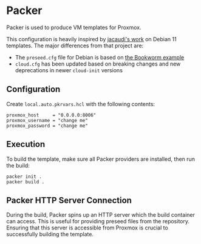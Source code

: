 # Packer

Packer is used to produce VM templates for Proxmox.

This configuration is heavily inspired by
[jacaudi's work][jacaudi-packer-template] on Debian 11 templates. The major
differences from that project are:
* The `preseed.cfg` file for Debian is based on
  [the Bookworm example][debian-preseed-example]
* `cloud.cfg` has been updated based on breaking changes and new deprecations in
  newer `cloud-init` versions

## Configuration

Create `local.auto.pkrvars.hcl` with the following contents:
```hcl
proxmox_host     = "0.0.0.0:8006"
proxmox_username = "change me"
proxmox_password = "change me"
```

## Execution

To build the template, make sure all Packer providers are installed, then run
the build:

```shell
packer init .
packer build .
```

## Packer HTTP Server Connection

During the build, Packer spins up an HTTP server which the build container can
access. This is useful for providing preseed files from the repository. Ensuring
that this server is accessible from Proxmox is crucial to successfully building
the template.

[debian-preseed-example]: https://www.debian.org/releases/bookworm/example-preseed.txt
[jacaudi-packer-template]: https://github.com/jacaudi/packer-template-debian-11

